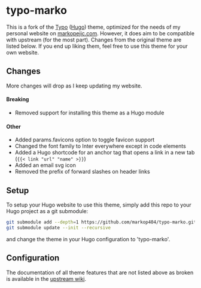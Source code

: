 # typo-marko

This is a fork of the [Typo](https://github.com/tomfran/typo) ([Hugo](https://gohugo.io)) theme, optimized for the needs of my personal website on [markopejic.com](https://markopejic.com). However, it does aim to be compatible with upstream (for the most part). Changes from the original theme are listed below. If you end up liking them, feel free to use this theme for your own website.

## Changes
More changes will drop as I keep updating my website.

#### Breaking
- Removed support for installing this theme as a Hugo module

#### Other

- Added params.favicons option to toggle favicon support
- Changed the font family to Inter everywhere except in code elements
- Added a Hugo shortcode for an anchor tag that opens a link in a new tab (``` {{< link "url" "name" >}} ```)
- Added an email svg icon
- Removed the prefix of forward slashes on header links

## Setup

To setup your Hugo website to use this theme, simply add this repo to your Hugo project as a git submodule:
```bash
git submodule add --depth=1 https://github.com/markop404/typo-marko.git themes/typo-marko
git submodule update --init --recursive
```
and change the theme in your Hugo configuration to 'typo-marko'. 

## Configuration

The documentation of all theme features that are not listed above as broken is available in the [upstream wiki](https://tomfran.github.io/typo-wiki).
